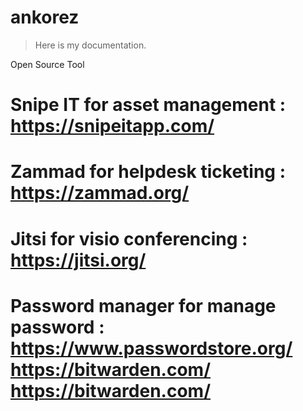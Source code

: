 # ankorez

> Here is my documentation.

Open Source Tool

# Snipe IT for asset management : https://snipeitapp.com/

# Zammad for helpdesk ticketing : https://zammad.org/

# Jitsi for visio conferencing : https://jitsi.org/

# Password manager for manage password : https://www.passwordstore.org/  https://bitwarden.com/   https://bitwarden.com/
